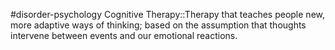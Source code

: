 #disorder-psychology 
Cognitive Therapy::Therapy that teaches people new, more adaptive ways of thinking; based on the assumption that thoughts intervene between events and our emotional reactions. 